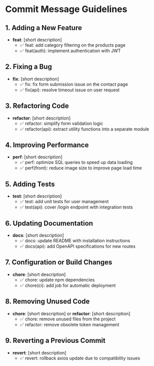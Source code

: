 # Commit Message Guidelines

## 1. Adding a New Feature

- **feat**: [short description]
    - ✅ feat: add category filtering on the products page
    - ✅ feat(auth): implement authentication with JWT

## 2. Fixing a Bug

- **fix**: [short description]
    - ✅ fix: fix form submission issue on the contact page
    - ✅ fix(api): resolve timeout issue on user request

## 3. Refactoring Code

- **refactor**: [short description]
    - ✅ refactor: simplify form validation logic
    - ✅ refactor(api): extract utility functions into a separate module

## 4. Improving Performance

- **perf**: [short description]
    - ✅ perf: optimize SQL queries to speed up data loading
    - ✅ perf(front): reduce image size to improve page load time

## 5. Adding Tests

- **test**: [short description]
    - ✅ test: add unit tests for user management
    - ✅ test(api): cover /login endpoint with integration tests

## 6. Updating Documentation

- **docs**: [short description]
    - ✅ docs: update README with installation instructions
    - ✅ docs(api): add OpenAPI specifications for new routes

## 7. Configuration or Build Changes

- **chore**: [short description]
    - ✅ chore: update npm dependencies
    - ✅ chore(ci): add job for automatic deployment

## 8. Removing Unused Code

- **chore**: [short description] or **refactor**: [short description]
    - ✅ chore: remove unused files from the project
    - ✅ refactor: remove obsolete token management

## 9. Reverting a Previous Commit

- **revert**: [short description]
    - ✅ revert: rollback axios update due to compatibility issues
